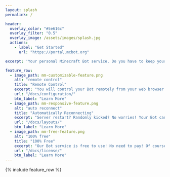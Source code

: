 ```yaml
---
layout: splash
permalink: /

header:
  overlay_color: "#5e616c"
  overlay_filter: "0.5"
  overlay_image: /assets/images/splash.jpg
  actions:
    - label: "Get Started"
      url: "https://portal.mcbot.org"

excerpt: 'Your personal Minecraft Bot service. Do you have to keep your desktop computer or laptop open for a whole night to AFK at your productive Minecraft farms? Our Minecraft Bot service is right here for your needs!<br />Join us and create your personal Bot serving for you, and it is FREE!<br />'

feature_row:
  - image_path: mm-customizable-feature.png
    alt: "remote control"
    title: "Remote Control"
    excerpt: "You will control your Bot remotely from your web browser any time and any where."
    url: "/docs/configuration/"
    btn_label: "Learn More"
  - image_path: mm-responsive-feature.png
    alt: "auto reconnect"
    title: "Automatically Reconnecting"
    excerpt: "Server restart? Randomly kicked? No worries! Your Bot can automatically reconnect to the server in a couple minutes."
    url: "/docs/layouts/"
    btn_label: "Learn More"
  - image_path: mm-free-feature.png
    alt: "100% free"
    title: "100% Free"
    excerpt: "Our Bot service is free to use! No need to pay! Of course donations are welcomed."
    url: "/docs/license/"
    btn_label: "Learn More"
---
```


{% include feature_row %}
